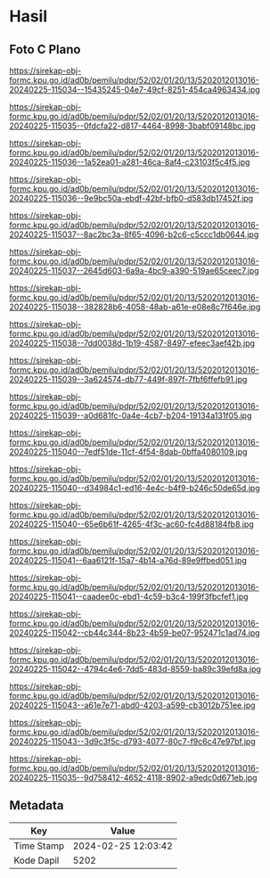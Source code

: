 # Hasil

## Foto C Plano

https://sirekap-obj-formc.kpu.go.id/ad0b/pemilu/pdpr/52/02/01/20/13/5202012013016-20240225-115034--15435245-04e7-49cf-8251-454ca4963434.jpg

https://sirekap-obj-formc.kpu.go.id/ad0b/pemilu/pdpr/52/02/01/20/13/5202012013016-20240225-115035--0fdcfa22-d817-4464-8998-3babf09148bc.jpg

https://sirekap-obj-formc.kpu.go.id/ad0b/pemilu/pdpr/52/02/01/20/13/5202012013016-20240225-115036--1a52ea01-a281-46ca-8af4-c23103f5c4f5.jpg

https://sirekap-obj-formc.kpu.go.id/ad0b/pemilu/pdpr/52/02/01/20/13/5202012013016-20240225-115036--9e9bc50a-ebdf-42bf-bfb0-d583db17452f.jpg

https://sirekap-obj-formc.kpu.go.id/ad0b/pemilu/pdpr/52/02/01/20/13/5202012013016-20240225-115037--8ac2bc3a-8f65-4096-b2c6-c5ccc1db0644.jpg

https://sirekap-obj-formc.kpu.go.id/ad0b/pemilu/pdpr/52/02/01/20/13/5202012013016-20240225-115037--2645d603-6a9a-4bc9-a390-519ae65ceec7.jpg

https://sirekap-obj-formc.kpu.go.id/ad0b/pemilu/pdpr/52/02/01/20/13/5202012013016-20240225-115038--382828b6-4058-48ab-a61e-e08e8c7f646e.jpg

https://sirekap-obj-formc.kpu.go.id/ad0b/pemilu/pdpr/52/02/01/20/13/5202012013016-20240225-115038--7dd0038d-1b19-4587-8497-efeec3aef42b.jpg

https://sirekap-obj-formc.kpu.go.id/ad0b/pemilu/pdpr/52/02/01/20/13/5202012013016-20240225-115039--3a624574-db77-449f-897f-7fbf6ffefb91.jpg

https://sirekap-obj-formc.kpu.go.id/ad0b/pemilu/pdpr/52/02/01/20/13/5202012013016-20240225-115039--a0d681fc-0a4e-4cb7-b204-19134a131f05.jpg

https://sirekap-obj-formc.kpu.go.id/ad0b/pemilu/pdpr/52/02/01/20/13/5202012013016-20240225-115040--7edf51de-11cf-4f54-8dab-0bffa4080109.jpg

https://sirekap-obj-formc.kpu.go.id/ad0b/pemilu/pdpr/52/02/01/20/13/5202012013016-20240225-115040--d34984c1-ed16-4e4c-b4f9-b246c50de65d.jpg

https://sirekap-obj-formc.kpu.go.id/ad0b/pemilu/pdpr/52/02/01/20/13/5202012013016-20240225-115040--65e6b61f-4265-4f3c-ac60-fc4d88184fb8.jpg

https://sirekap-obj-formc.kpu.go.id/ad0b/pemilu/pdpr/52/02/01/20/13/5202012013016-20240225-115041--6aa6121f-15a7-4b14-a76d-89e9ffbed051.jpg

https://sirekap-obj-formc.kpu.go.id/ad0b/pemilu/pdpr/52/02/01/20/13/5202012013016-20240225-115041--caadee0c-ebd1-4c59-b3c4-199f3fbcfef1.jpg

https://sirekap-obj-formc.kpu.go.id/ad0b/pemilu/pdpr/52/02/01/20/13/5202012013016-20240225-115042--cb44c344-8b23-4b59-be07-952471c1ad74.jpg

https://sirekap-obj-formc.kpu.go.id/ad0b/pemilu/pdpr/52/02/01/20/13/5202012013016-20240225-115042--4794c4e6-7dd5-483d-8559-ba89c39efd8a.jpg

https://sirekap-obj-formc.kpu.go.id/ad0b/pemilu/pdpr/52/02/01/20/13/5202012013016-20240225-115043--a61e7e71-abd0-4203-a599-cb3012b751ee.jpg

https://sirekap-obj-formc.kpu.go.id/ad0b/pemilu/pdpr/52/02/01/20/13/5202012013016-20240225-115043--3d9c3f5c-d793-4077-80c7-f9c6c47e97bf.jpg

https://sirekap-obj-formc.kpu.go.id/ad0b/pemilu/pdpr/52/02/01/20/13/5202012013016-20240225-115035--9d758412-4652-4118-8902-a9edc0d671eb.jpg


## Metadata

| Key        | Value               |
| ---------- | ------------------- |
| Time Stamp | 2024-02-25 12:03:42 |
| Kode Dapil | 5202                |



